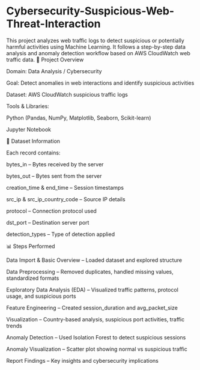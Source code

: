 # Cybersecurity-Suspicious-Web-Threat-Interaction
This project analyzes web traffic logs to detect suspicious or potentially harmful activities using Machine Learning. It follows a step-by-step data analysis and anomaly detection workflow based on AWS CloudWatch web traffic data.
📌 Project Overview

Domain: Data Analysis / Cybersecurity

Goal: Detect anomalies in web interactions and identify suspicious activities

Dataset: AWS CloudWatch suspicious traffic logs

Tools & Libraries:

Python (Pandas, NumPy, Matplotlib, Seaborn, Scikit-learn)

Jupyter Notebook

📂 Dataset Information

Each record contains:

bytes_in – Bytes received by the server

bytes_out – Bytes sent from the server

creation_time & end_time – Session timestamps

src_ip & src_ip_country_code – Source IP details

protocol – Connection protocol used

dst_port – Destination server port

detection_types – Type of detection applied

📊 Steps Performed

Data Import & Basic Overview – Loaded dataset and explored structure

Data Preprocessing – Removed duplicates, handled missing values, standardized formats

Exploratory Data Analysis (EDA) – Visualized traffic patterns, protocol usage, and suspicious ports

Feature Engineering – Created session_duration and avg_packet_size

Visualization – Country-based analysis, suspicious port activities, traffic trends

Anomaly Detection – Used Isolation Forest to detect suspicious sessions

Anomaly Visualization – Scatter plot showing normal vs suspicious traffic

Report Findings – Key insights and cybersecurity implications

